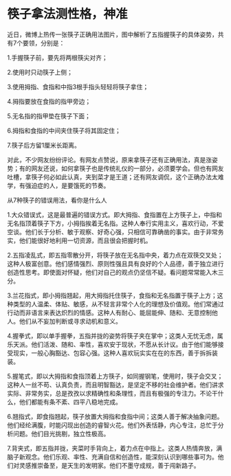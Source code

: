 # 筷子拿法测性格，神准

近日，微博上热传一张筷子正确用法图片，图中解析了五指握筷子的具体姿势，共有7个要领，分别是： 

1.手握筷子前，要先将两根筷尖对齐； 

2.使用时只动筷子上侧； 

3.使用拇指、食指和中指3根手指头轻轻将筷子拿住； 

4.拇指要放在食指的指甲旁边； 

5.无名指的指甲垫在筷子下面； 

6.拇指和食指的中间夹住筷子将其固定住； 

7.筷子后方留1厘米长距离。 

对此，不少网友纷纷评论。有网友点赞说，原来拿筷子还有正确用法，真是涨姿势；有的网友还说，如何拿筷子也是传统礼仪的一部分，必须要学会。但也有网友吐槽，拿筷子何必如此认真，夹到菜才是王道；还有网友调侃，这个正确办法太难学，有强迫症的人，是要饿死的节奏。 

从7种筷子的错误用法，看你是什么人 

1.大众错误式，这是最普遍的错误方式。即大拇指、食指置在上方筷子上，中指和无名指顶着筷子下方，小拇指挨着无名指。这种人奉行实用主义，喜欢行动，不爱空谈。他们长于分析、敏于观察、好奇心强，只相信可靠确凿的事实。由于非常务实，他们能很好地利用一切资源，而且很会把握时机。 

2.五指凌乱式，即五指零散分开，将筷子放在无名指中央，着力点在双筷交叉处；这种人极富创意。他们感情强烈、原则性强且具有良好的个人品德，善于独立进行创造性思考。即使面对怀疑，他们对自己的观点仍坚信不疑。看问题常常能入木三分。 

3.兰花指式，即小拇指翘起，用大拇指托住筷子，食指和无名指置于筷子上方；这种类型的人温柔、体贴、敏感，从不轻言非常个人化的理想及价值观。他们常通过行动而非语言来表达炽烈的情感。这种人有耐心、能屈能伸、随和、无意控制他人。他们从不妄加判断或寻求动机和意义。 

4.握拳式，即以单手握拳，五指并拢的姿势将筷子夹在掌中；这类人无忧无虑，属乐天派。他们活泼、随和、率性，喜欢安于现状，不愿从长计议。由于他们能够接受现实，一般心胸豁达、包容心强。这种人喜欢玩实实在在的东西，善于拆拆装装。 

5.握笔式，即以大拇指和食指顶着上方筷子，如同握钢笔，使用时，筷子会交叉；这种人一丝不苟、认真负责，而且明智豁达，是坚定不移的社会维护者。他们讲求实际、非常务实，总是孜孜以求精确性和条理性，而且有极强的专注力。不论干什么，他们都能有条不紊、四平八稳地完成。 

6.翘指式，即食指翘起，筷子放置大拇指和食指中间；这类人善于解决抽象问题。他们经纶满腹，时能闪现出创造的睿智火花。他们外表恬静，内心专注，总忙于分析问题。他们目光挑剔，独立性极高。 

7.背夹式，即五指并拢，夹菜时手背向上，着力点在中指上。这类人热情奔放，满脑子新观念。他们乐观、率性、充满自信和创造性，能深刻认识到哪些事可为。他们对灵感推崇备至，是天生的发明家。他们不墨守成规，善于闯新路子。